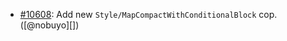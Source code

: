 * [#10608](https://github.com/rubocop/rubocop/pull/10608): Add new `Style/MapCompactWithConditionalBlock` cop. ([@nobuyo][])
